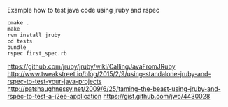 Example how to test java code using jruby and rspec

```
cmake .
make
rvm install jruby
cd tests
bundle
rspec first_spec.rb
```

https://github.com/jruby/jruby/wiki/CallingJavaFromJRuby
http://www.tweakstreet.io/blog/2015/2/9/using-standalone-jruby-and-rspec-to-test-your-java-projects
http://patshaughnessy.net/2009/6/25/taming-the-beast-using-jruby-and-rspec-to-test-a-j2ee-application
https://gist.github.com/jwo/4430028